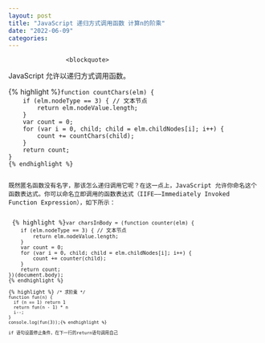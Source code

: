 ```yaml
---
layout: post
title: "JavaScript 递归方式调用函数 计算n的阶乘"
date: "2022-06-09"
categories: 
---
```


                    <blockquote> 
 <p>JavaScript 允许以递归方式调用函数。</p> 
 {% highlight %}<code class="language-javascript">function countChars(elm) {
    if (elm.nodeType == 3) { // 文本节点
        return elm.nodeValue.length;
    }
    var count = 0;
    for (var i = 0, child; child = elm.childNodes[i]; i++) {
        count += countChars(child);
    }
    return count;
}
{% endhighlight %} 
 <p>既然匿名函数没有名字，那该怎么递归调用它呢？在这一点上，JavaScript 允许你命名这个函数表达式。你可以命名立即调用的函数表达式（IIFE——Immediately Invoked Function Expression），如下所示：</p> 
 {% highlight %}<code class="language-javascript">var charsInBody = (function counter(elm) {
    if (elm.nodeType == 3) { // 文本节点
        return elm.nodeValue.length;
    }
    var count = 0;
    for (var i = 0, child; child = elm.childNodes[i]; i++) {
        count += counter(child);
    }
    return count;
})(document.body);
{% endhighlight %} 
</blockquote> 
{% highlight %}<code class="language-javascript"> /* 求阶乘 */
function fun(n) {
  if (n == 1) return 1
  return fun(n - 1) * n
  i--;
}
console.log(fun(3));{% endhighlight %} 
<p>if 语句设置停止条件，在下一行的return语句调用自己</p> 
<p></p>
                
